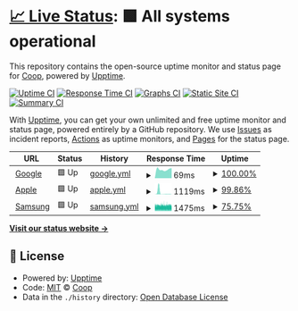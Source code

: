 # [📈 Live Status](https://CoopPlayzz.github.io/Webstatus-electronicbrands): <!--live status--> **🟩 All systems operational**

This repository contains the open-source uptime monitor and status page for [Coop](coopos.github.io/CoopOS), powered by [Upptime](https://github.com/upptime/upptime).

[![Uptime CI](https://github.com/CoopPlayzz/Webstatus-electronicbrands/workflows/Uptime%20CI/badge.svg)](https://github.com/CoopPlayzz/Webstatus-electronicbrands/actions?query=workflow%3A%22Uptime+CI%22)
[![Response Time CI](https://github.com/CoopPlayzz/Webstatus-electronicbrands/workflows/Response%20Time%20CI/badge.svg)](https://github.com/CoopPlayzz/Webstatus-electronicbrands/actions?query=workflow%3A%22Response+Time+CI%22)
[![Graphs CI](https://github.com/CoopPlayzz/Webstatus-electronicbrands/workflows/Graphs%20CI/badge.svg)](https://github.com/CoopPlayzz/Webstatus-electronicbrands/actions?query=workflow%3A%22Graphs+CI%22)
[![Static Site CI](https://github.com/CoopPlayzz/Webstatus-electronicbrands/workflows/Static%20Site%20CI/badge.svg)](https://github.com/CoopPlayzz/Webstatus-electronicbrands/actions?query=workflow%3A%22Static+Site+CI%22)
[![Summary CI](https://github.com/CoopPlayzz/Webstatus-electronicbrands/workflows/Summary%20CI/badge.svg)](https://github.com/CoopPlayzz/Webstatus-electronicbrands/actions?query=workflow%3A%22Summary+CI%22)

With [Upptime](https://upptime.js.org), you can get your own unlimited and free uptime monitor and status page, powered entirely by a GitHub repository. We use [Issues](https://github.com/CoopPlayzz/Webstatus-electronicbrands/issues) as incident reports, [Actions](https://github.com/CoopPlayzz/Webstatus-electronicbrands/actions) as uptime monitors, and [Pages](https://CoopPlayzz.github.io/Webstatus-electronicbrands) for the status page.

<!--start: status pages-->
<!-- This summary is generated by Upptime (https://github.com/upptime/upptime) -->
<!-- Do not edit this manually, your changes will be overwritten -->
<!-- prettier-ignore -->
| URL | Status | History | Response Time | Uptime |
| --- | ------ | ------- | ------------- | ------ |
| <img alt="" src="https://favicons.githubusercontent.com/www.google.com" height="13"> [Google](https://www.google.com) | 🟩 Up | [google.yml](https://github.com/CoopPlayzz/Webstatus-electronicbrands/commits/HEAD/history/google.yml) | <details><summary><img alt="Response time graph" src="./graphs/google/response-time-week.png" height="20"> 69ms</summary><br><a href="https://CoopPlayzz.github.io/Webstatus-electronicbrands/history/google"><img alt="Response time 79" src="https://img.shields.io/endpoint?url=https%3A%2F%2Fraw.githubusercontent.com%2FCoopPlayzz%2FWebstatus-electronicbrands%2FHEAD%2Fapi%2Fgoogle%2Fresponse-time.json"></a><br><a href="https://CoopPlayzz.github.io/Webstatus-electronicbrands/history/google"><img alt="24-hour response time 80" src="https://img.shields.io/endpoint?url=https%3A%2F%2Fraw.githubusercontent.com%2FCoopPlayzz%2FWebstatus-electronicbrands%2FHEAD%2Fapi%2Fgoogle%2Fresponse-time-day.json"></a><br><a href="https://CoopPlayzz.github.io/Webstatus-electronicbrands/history/google"><img alt="7-day response time 69" src="https://img.shields.io/endpoint?url=https%3A%2F%2Fraw.githubusercontent.com%2FCoopPlayzz%2FWebstatus-electronicbrands%2FHEAD%2Fapi%2Fgoogle%2Fresponse-time-week.json"></a><br><a href="https://CoopPlayzz.github.io/Webstatus-electronicbrands/history/google"><img alt="30-day response time 80" src="https://img.shields.io/endpoint?url=https%3A%2F%2Fraw.githubusercontent.com%2FCoopPlayzz%2FWebstatus-electronicbrands%2FHEAD%2Fapi%2Fgoogle%2Fresponse-time-month.json"></a><br><a href="https://CoopPlayzz.github.io/Webstatus-electronicbrands/history/google"><img alt="1-year response time 79" src="https://img.shields.io/endpoint?url=https%3A%2F%2Fraw.githubusercontent.com%2FCoopPlayzz%2FWebstatus-electronicbrands%2FHEAD%2Fapi%2Fgoogle%2Fresponse-time-year.json"></a></details> | <details><summary><a href="https://CoopPlayzz.github.io/Webstatus-electronicbrands/history/google">100.00%</a></summary><a href="https://CoopPlayzz.github.io/Webstatus-electronicbrands/history/google"><img alt="All-time uptime 100.00%" src="https://img.shields.io/endpoint?url=https%3A%2F%2Fraw.githubusercontent.com%2FCoopPlayzz%2FWebstatus-electronicbrands%2FHEAD%2Fapi%2Fgoogle%2Fuptime.json"></a><br><a href="https://CoopPlayzz.github.io/Webstatus-electronicbrands/history/google"><img alt="24-hour uptime 100.00%" src="https://img.shields.io/endpoint?url=https%3A%2F%2Fraw.githubusercontent.com%2FCoopPlayzz%2FWebstatus-electronicbrands%2FHEAD%2Fapi%2Fgoogle%2Fuptime-day.json"></a><br><a href="https://CoopPlayzz.github.io/Webstatus-electronicbrands/history/google"><img alt="7-day uptime 100.00%" src="https://img.shields.io/endpoint?url=https%3A%2F%2Fraw.githubusercontent.com%2FCoopPlayzz%2FWebstatus-electronicbrands%2FHEAD%2Fapi%2Fgoogle%2Fuptime-week.json"></a><br><a href="https://CoopPlayzz.github.io/Webstatus-electronicbrands/history/google"><img alt="30-day uptime 100.00%" src="https://img.shields.io/endpoint?url=https%3A%2F%2Fraw.githubusercontent.com%2FCoopPlayzz%2FWebstatus-electronicbrands%2FHEAD%2Fapi%2Fgoogle%2Fuptime-month.json"></a><br><a href="https://CoopPlayzz.github.io/Webstatus-electronicbrands/history/google"><img alt="1-year uptime 100.00%" src="https://img.shields.io/endpoint?url=https%3A%2F%2Fraw.githubusercontent.com%2FCoopPlayzz%2FWebstatus-electronicbrands%2FHEAD%2Fapi%2Fgoogle%2Fuptime-year.json"></a></details>
| <img alt="" src="https://favicons.githubusercontent.com/apple.com" height="13"> [Apple](https://apple.com) | 🟩 Up | [apple.yml](https://github.com/CoopPlayzz/Webstatus-electronicbrands/commits/HEAD/history/apple.yml) | <details><summary><img alt="Response time graph" src="./graphs/apple/response-time-week.png" height="20"> 1119ms</summary><br><a href="https://CoopPlayzz.github.io/Webstatus-electronicbrands/history/apple"><img alt="Response time 277" src="https://img.shields.io/endpoint?url=https%3A%2F%2Fraw.githubusercontent.com%2FCoopPlayzz%2FWebstatus-electronicbrands%2FHEAD%2Fapi%2Fapple%2Fresponse-time.json"></a><br><a href="https://CoopPlayzz.github.io/Webstatus-electronicbrands/history/apple"><img alt="24-hour response time 59" src="https://img.shields.io/endpoint?url=https%3A%2F%2Fraw.githubusercontent.com%2FCoopPlayzz%2FWebstatus-electronicbrands%2FHEAD%2Fapi%2Fapple%2Fresponse-time-day.json"></a><br><a href="https://CoopPlayzz.github.io/Webstatus-electronicbrands/history/apple"><img alt="7-day response time 1119" src="https://img.shields.io/endpoint?url=https%3A%2F%2Fraw.githubusercontent.com%2FCoopPlayzz%2FWebstatus-electronicbrands%2FHEAD%2Fapi%2Fapple%2Fresponse-time-week.json"></a><br><a href="https://CoopPlayzz.github.io/Webstatus-electronicbrands/history/apple"><img alt="30-day response time 452" src="https://img.shields.io/endpoint?url=https%3A%2F%2Fraw.githubusercontent.com%2FCoopPlayzz%2FWebstatus-electronicbrands%2FHEAD%2Fapi%2Fapple%2Fresponse-time-month.json"></a><br><a href="https://CoopPlayzz.github.io/Webstatus-electronicbrands/history/apple"><img alt="1-year response time 277" src="https://img.shields.io/endpoint?url=https%3A%2F%2Fraw.githubusercontent.com%2FCoopPlayzz%2FWebstatus-electronicbrands%2FHEAD%2Fapi%2Fapple%2Fresponse-time-year.json"></a></details> | <details><summary><a href="https://CoopPlayzz.github.io/Webstatus-electronicbrands/history/apple">99.86%</a></summary><a href="https://CoopPlayzz.github.io/Webstatus-electronicbrands/history/apple"><img alt="All-time uptime 99.99%" src="https://img.shields.io/endpoint?url=https%3A%2F%2Fraw.githubusercontent.com%2FCoopPlayzz%2FWebstatus-electronicbrands%2FHEAD%2Fapi%2Fapple%2Fuptime.json"></a><br><a href="https://CoopPlayzz.github.io/Webstatus-electronicbrands/history/apple"><img alt="24-hour uptime 100.00%" src="https://img.shields.io/endpoint?url=https%3A%2F%2Fraw.githubusercontent.com%2FCoopPlayzz%2FWebstatus-electronicbrands%2FHEAD%2Fapi%2Fapple%2Fuptime-day.json"></a><br><a href="https://CoopPlayzz.github.io/Webstatus-electronicbrands/history/apple"><img alt="7-day uptime 99.86%" src="https://img.shields.io/endpoint?url=https%3A%2F%2Fraw.githubusercontent.com%2FCoopPlayzz%2FWebstatus-electronicbrands%2FHEAD%2Fapi%2Fapple%2Fuptime-week.json"></a><br><a href="https://CoopPlayzz.github.io/Webstatus-electronicbrands/history/apple"><img alt="30-day uptime 99.97%" src="https://img.shields.io/endpoint?url=https%3A%2F%2Fraw.githubusercontent.com%2FCoopPlayzz%2FWebstatus-electronicbrands%2FHEAD%2Fapi%2Fapple%2Fuptime-month.json"></a><br><a href="https://CoopPlayzz.github.io/Webstatus-electronicbrands/history/apple"><img alt="1-year uptime 99.99%" src="https://img.shields.io/endpoint?url=https%3A%2F%2Fraw.githubusercontent.com%2FCoopPlayzz%2FWebstatus-electronicbrands%2FHEAD%2Fapi%2Fapple%2Fuptime-year.json"></a></details>
| <img alt="" src="https://favicons.githubusercontent.com/samsung.com" height="13"> [Samsung](https://samsung.com) | 🟩 Up | [samsung.yml](https://github.com/CoopPlayzz/Webstatus-electronicbrands/commits/HEAD/history/samsung.yml) | <details><summary><img alt="Response time graph" src="./graphs/samsung/response-time-week.png" height="20"> 1475ms</summary><br><a href="https://CoopPlayzz.github.io/Webstatus-electronicbrands/history/samsung"><img alt="Response time 1459" src="https://img.shields.io/endpoint?url=https%3A%2F%2Fraw.githubusercontent.com%2FCoopPlayzz%2FWebstatus-electronicbrands%2FHEAD%2Fapi%2Fsamsung%2Fresponse-time.json"></a><br><a href="https://CoopPlayzz.github.io/Webstatus-electronicbrands/history/samsung"><img alt="24-hour response time 1483" src="https://img.shields.io/endpoint?url=https%3A%2F%2Fraw.githubusercontent.com%2FCoopPlayzz%2FWebstatus-electronicbrands%2FHEAD%2Fapi%2Fsamsung%2Fresponse-time-day.json"></a><br><a href="https://CoopPlayzz.github.io/Webstatus-electronicbrands/history/samsung"><img alt="7-day response time 1475" src="https://img.shields.io/endpoint?url=https%3A%2F%2Fraw.githubusercontent.com%2FCoopPlayzz%2FWebstatus-electronicbrands%2FHEAD%2Fapi%2Fsamsung%2Fresponse-time-week.json"></a><br><a href="https://CoopPlayzz.github.io/Webstatus-electronicbrands/history/samsung"><img alt="30-day response time 1480" src="https://img.shields.io/endpoint?url=https%3A%2F%2Fraw.githubusercontent.com%2FCoopPlayzz%2FWebstatus-electronicbrands%2FHEAD%2Fapi%2Fsamsung%2Fresponse-time-month.json"></a><br><a href="https://CoopPlayzz.github.io/Webstatus-electronicbrands/history/samsung"><img alt="1-year response time 1459" src="https://img.shields.io/endpoint?url=https%3A%2F%2Fraw.githubusercontent.com%2FCoopPlayzz%2FWebstatus-electronicbrands%2FHEAD%2Fapi%2Fsamsung%2Fresponse-time-year.json"></a></details> | <details><summary><a href="https://CoopPlayzz.github.io/Webstatus-electronicbrands/history/samsung">75.75%</a></summary><a href="https://CoopPlayzz.github.io/Webstatus-electronicbrands/history/samsung"><img alt="All-time uptime 97.92%" src="https://img.shields.io/endpoint?url=https%3A%2F%2Fraw.githubusercontent.com%2FCoopPlayzz%2FWebstatus-electronicbrands%2FHEAD%2Fapi%2Fsamsung%2Fuptime.json"></a><br><a href="https://CoopPlayzz.github.io/Webstatus-electronicbrands/history/samsung"><img alt="24-hour uptime 70.70%" src="https://img.shields.io/endpoint?url=https%3A%2F%2Fraw.githubusercontent.com%2FCoopPlayzz%2FWebstatus-electronicbrands%2FHEAD%2Fapi%2Fsamsung%2Fuptime-day.json"></a><br><a href="https://CoopPlayzz.github.io/Webstatus-electronicbrands/history/samsung"><img alt="7-day uptime 75.75%" src="https://img.shields.io/endpoint?url=https%3A%2F%2Fraw.githubusercontent.com%2FCoopPlayzz%2FWebstatus-electronicbrands%2FHEAD%2Fapi%2Fsamsung%2Fuptime-week.json"></a><br><a href="https://CoopPlayzz.github.io/Webstatus-electronicbrands/history/samsung"><img alt="30-day uptime 94.42%" src="https://img.shields.io/endpoint?url=https%3A%2F%2Fraw.githubusercontent.com%2FCoopPlayzz%2FWebstatus-electronicbrands%2FHEAD%2Fapi%2Fsamsung%2Fuptime-month.json"></a><br><a href="https://CoopPlayzz.github.io/Webstatus-electronicbrands/history/samsung"><img alt="1-year uptime 97.92%" src="https://img.shields.io/endpoint?url=https%3A%2F%2Fraw.githubusercontent.com%2FCoopPlayzz%2FWebstatus-electronicbrands%2FHEAD%2Fapi%2Fsamsung%2Fuptime-year.json"></a></details>

<!--end: status pages-->

[**Visit our status website →**](https://CoopPlayzz.github.io/Webstatus-electronicbrands)

## 📄 License

- Powered by: [Upptime](https://github.com/upptime/upptime)
- Code: [MIT](./LICENSE) © [Coop](coopos.github.io/CoopOS)
- Data in the `./history` directory: [Open Database License](https://opendatacommons.org/licenses/odbl/1-0/)
